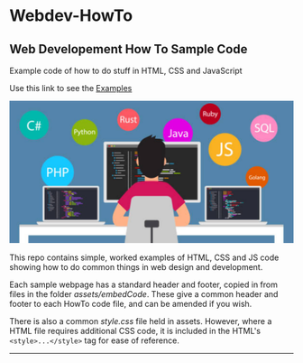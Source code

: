 # Webdev-HowTo

## Web Developement How To Sample Code

Example code of how to do stuff in HTML, CSS and JavaScript

Use this link to see the <a href="https://komals-code4all.github.io/Webdev-HowTo/" target="_blank">Examples</a>

<img src="Examples/assets/images/webDev.PNG">

This repo contains simple, worked examples of HTML, CSS and JS code showing how to do common things in web design and development.

Each sample webpage has a standard header and footer, copied in from files in the folder <em>assets/embedCode</em>. These give a common header and footer to each HowTo code file, and can be amended if you wish.

There is also a common <em>style.css</em> file held in assets. However, where a HTML file requires additional CSS code, it is included in the HTML's <code>&lt;style&gt;...&lt;/style&gt;</code> tag for ease of reference.

<hr>
